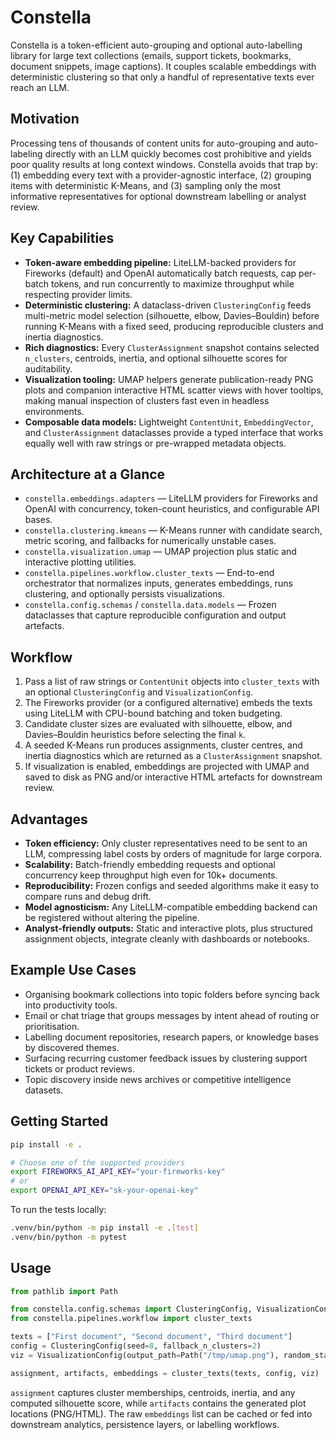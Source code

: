 # Constella

Constella is a token-efficient auto-grouping and optional auto-labelling library for large text collections (emails, support tickets, bookmarks, document snippets, image captions). It couples scalable embeddings with deterministic clustering so that only a handful of representative texts ever reach an LLM.

## Motivation

Processing tens of thousands of content units for auto-grouping and auto-labeling directly with an LLM quickly becomes cost prohibitive and yields poor quality results at long context windows. Constella avoids that trap by: (1) embedding every text with a provider-agnostic interface, (2) grouping items with deterministic K-Means, and (3) sampling only the most informative representatives for optional downstream labelling or analyst review.

## Key Capabilities

- **Token-aware embedding pipeline:** LiteLLM-backed providers for Fireworks (default) and OpenAI automatically batch requests, cap per-batch tokens, and run concurrently to maximize throughput while respecting provider limits.
- **Deterministic clustering:** A dataclass-driven `ClusteringConfig` feeds multi-metric model selection (silhouette, elbow, Davies–Bouldin) before running K-Means with a fixed seed, producing reproducible clusters and inertia diagnostics.
- **Rich diagnostics:** Every `ClusterAssignment` snapshot contains selected `n_clusters`, centroids, inertia, and optional silhouette scores for auditability.
- **Visualization tooling:** UMAP helpers generate publication-ready PNG plots and companion interactive HTML scatter views with hover tooltips, making manual inspection of clusters fast even in headless environments.
- **Composable data models:** Lightweight `ContentUnit`, `EmbeddingVector`, and `ClusterAssignment` dataclasses provide a typed interface that works equally well with raw strings or pre-wrapped metadata objects.

## Architecture at a Glance

- `constella.embeddings.adapters` — LiteLLM providers for Fireworks and OpenAI with concurrency, token-count heuristics, and configurable API bases.
- `constella.clustering.kmeans` — K-Means runner with candidate search, metric scoring, and fallbacks for numerically unstable cases.
- `constella.visualization.umap` — UMAP projection plus static and interactive plotting utilities.
- `constella.pipelines.workflow.cluster_texts` — End-to-end orchestrator that normalizes inputs, generates embeddings, runs clustering, and optionally persists visualizations.
- `constella.config.schemas` / `constella.data.models` — Frozen dataclasses that capture reproducible configuration and output artefacts.

## Workflow

1. Pass a list of raw strings or `ContentUnit` objects into `cluster_texts` with an optional `ClusteringConfig` and `VisualizationConfig`.
2. The Fireworks provider (or a configured alternative) embeds the texts using LiteLLM with CPU-bound batching and token budgeting.
3. Candidate cluster sizes are evaluated with silhouette, elbow, and Davies–Bouldin heuristics before selecting the final `k`.
4. A seeded K-Means run produces assignments, cluster centres, and inertia diagnostics which are returned as a `ClusterAssignment` snapshot.
5. If visualization is enabled, embeddings are projected with UMAP and saved to disk as PNG and/or interactive HTML artefacts for downstream review.

## Advantages

- **Token efficiency:** Only cluster representatives need to be sent to an LLM, compressing label costs by orders of magnitude for large corpora.
- **Scalability:** Batch-friendly embedding requests and optional concurrency keep throughput high even for 10k+ documents.
- **Reproducibility:** Frozen configs and seeded algorithms make it easy to compare runs and debug drift.
- **Model agnosticism:** Any LiteLLM-compatible embedding backend can be registered without altering the pipeline.
- **Analyst-friendly outputs:** Static and interactive plots, plus structured assignment objects, integrate cleanly with dashboards or notebooks.

## Example Use Cases

- Organising bookmark collections into topic folders before syncing back into productivity tools.
- Email or chat triage that groups messages by intent ahead of routing or prioritisation.
- Labelling document repositories, research papers, or knowledge bases by discovered themes.
- Surfacing recurring customer feedback issues by clustering support tickets or product reviews.
- Topic discovery inside news archives or competitive intelligence datasets.

## Getting Started

```bash
pip install -e .

# Choose one of the supported providers
export FIREWORKS_AI_API_KEY="your-fireworks-key"
# or
export OPENAI_API_KEY="sk-your-openai-key"
```

To run the tests locally:

```bash
.venv/bin/python -m pip install -e .[test]
.venv/bin/python -m pytest
```

## Usage

```python
from pathlib import Path

from constella.config.schemas import ClusteringConfig, VisualizationConfig
from constella.pipelines.workflow import cluster_texts

texts = ["First document", "Second document", "Third document"]
config = ClusteringConfig(seed=8, fallback_n_clusters=2)
viz = VisualizationConfig(output_path=Path("/tmp/umap.png"), random_state=8)

assignment, artifacts, embeddings = cluster_texts(texts, config, viz)
```

`assignment` captures cluster memberships, centroids, inertia, and any computed silhouette score, while `artifacts` contains the generated plot locations (PNG/HTML). The raw `embeddings` list can be cached or fed into downstream analytics, persistence layers, or labelling workflows.

